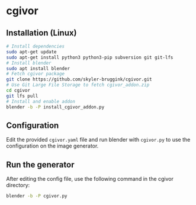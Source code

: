 # cgivor

## Installation (Linux)
```bash
# Install dependencies
sudo apt-get update
sudo apt-get install python3 python3-pip subversion git git-lfs
# Install blender
sudo apt install blender
# Fetch cgivor package
git clone https://github.com/skyler-bruggink/cgivor.git
# Use Git Large File Storage to fetch cgivor_addon.zip
cd cgivor
git lfs pull
# Install and enable addon
blender -b -P install_cgivor_addon.py
```

## Configuration
Edit the provided `cgivor.yaml` file and run blender with `cgivor.py` to use the configuration on the image generator.

## Run the generator
After editing the config file, use the following command in the cgivor directory:
```bash
blender -b -P cgivor.py
```

